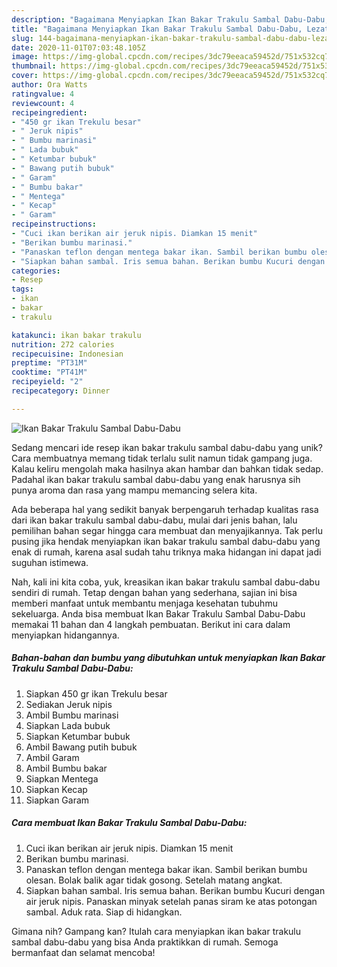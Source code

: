 ```yaml
---
description: "Bagaimana Menyiapkan Ikan Bakar Trakulu Sambal Dabu-Dabu, Lezat Sekali"
title: "Bagaimana Menyiapkan Ikan Bakar Trakulu Sambal Dabu-Dabu, Lezat Sekali"
slug: 144-bagaimana-menyiapkan-ikan-bakar-trakulu-sambal-dabu-dabu-lezat-sekali
date: 2020-11-01T07:03:48.105Z
image: https://img-global.cpcdn.com/recipes/3dc79eeaca59452d/751x532cq70/ikan-bakar-trakulu-sambal-dabu-dabu-foto-resep-utama.jpg
thumbnail: https://img-global.cpcdn.com/recipes/3dc79eeaca59452d/751x532cq70/ikan-bakar-trakulu-sambal-dabu-dabu-foto-resep-utama.jpg
cover: https://img-global.cpcdn.com/recipes/3dc79eeaca59452d/751x532cq70/ikan-bakar-trakulu-sambal-dabu-dabu-foto-resep-utama.jpg
author: Ora Watts
ratingvalue: 4
reviewcount: 4
recipeingredient:
- "450 gr ikan Trekulu besar"
- " Jeruk nipis"
- " Bumbu marinasi"
- " Lada bubuk"
- " Ketumbar bubuk"
- " Bawang putih bubuk"
- " Garam"
- " Bumbu bakar"
- " Mentega"
- " Kecap"
- " Garam"
recipeinstructions:
- "Cuci ikan berikan air jeruk nipis. Diamkan 15 menit"
- "Berikan bumbu marinasi."
- "Panaskan teflon dengan mentega bakar ikan. Sambil berikan bumbu olesan. Bolak balik agar tidak gosong. Setelah matang angkat."
- "Siapkan bahan sambal. Iris semua bahan. Berikan bumbu Kucuri dengan air jeruk nipis. Panaskan minyak setelah panas siram ke atas potongan sambal. Aduk rata. Siap di hidangkan."
categories:
- Resep
tags:
- ikan
- bakar
- trakulu

katakunci: ikan bakar trakulu 
nutrition: 272 calories
recipecuisine: Indonesian
preptime: "PT31M"
cooktime: "PT41M"
recipeyield: "2"
recipecategory: Dinner

---
```



![Ikan Bakar Trakulu Sambal Dabu-Dabu](https://img-global.cpcdn.com/recipes/3dc79eeaca59452d/751x532cq70/ikan-bakar-trakulu-sambal-dabu-dabu-foto-resep-utama.jpg)

Sedang mencari ide resep ikan bakar trakulu sambal dabu-dabu yang unik? Cara membuatnya memang tidak terlalu sulit namun tidak gampang juga. Kalau keliru mengolah maka hasilnya akan hambar dan bahkan tidak sedap. Padahal ikan bakar trakulu sambal dabu-dabu yang enak harusnya sih punya aroma dan rasa yang mampu memancing selera kita.



Ada beberapa hal yang sedikit banyak berpengaruh terhadap kualitas rasa dari ikan bakar trakulu sambal dabu-dabu, mulai dari jenis bahan, lalu pemilihan bahan segar hingga cara membuat dan menyajikannya. Tak perlu pusing jika hendak menyiapkan ikan bakar trakulu sambal dabu-dabu yang enak di rumah, karena asal sudah tahu triknya maka hidangan ini dapat jadi suguhan istimewa.


Nah, kali ini kita coba, yuk, kreasikan ikan bakar trakulu sambal dabu-dabu sendiri di rumah. Tetap dengan bahan yang sederhana, sajian ini bisa memberi manfaat untuk membantu menjaga kesehatan tubuhmu sekeluarga. Anda bisa membuat Ikan Bakar Trakulu Sambal Dabu-Dabu memakai 11 bahan dan 4 langkah pembuatan. Berikut ini cara dalam menyiapkan hidangannya.

<!--inarticleads1-->

##### Bahan-bahan dan bumbu yang dibutuhkan untuk menyiapkan Ikan Bakar Trakulu Sambal Dabu-Dabu:

1. Siapkan 450 gr ikan Trekulu besar
1. Sediakan  Jeruk nipis
1. Ambil  Bumbu marinasi
1. Siapkan  Lada bubuk
1. Siapkan  Ketumbar bubuk
1. Ambil  Bawang putih bubuk
1. Ambil  Garam
1. Ambil  Bumbu bakar
1. Siapkan  Mentega
1. Siapkan  Kecap
1. Siapkan  Garam




<!--inarticleads2-->

##### Cara membuat Ikan Bakar Trakulu Sambal Dabu-Dabu:

1. Cuci ikan berikan air jeruk nipis. Diamkan 15 menit
1. Berikan bumbu marinasi.
1. Panaskan teflon dengan mentega bakar ikan. Sambil berikan bumbu olesan. Bolak balik agar tidak gosong. Setelah matang angkat.
1. Siapkan bahan sambal. Iris semua bahan. Berikan bumbu Kucuri dengan air jeruk nipis. Panaskan minyak setelah panas siram ke atas potongan sambal. Aduk rata. Siap di hidangkan.




Gimana nih? Gampang kan? Itulah cara menyiapkan ikan bakar trakulu sambal dabu-dabu yang bisa Anda praktikkan di rumah. Semoga bermanfaat dan selamat mencoba!
